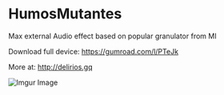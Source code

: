 # HumosMutantes
 Max external Audio effect based on popular granulator from MI
 
 Download full device: https://gumroad.com/l/PTeJk
 
 More at: http://delirios.gq
 
 ![Imgur Image](https://i.imgur.com/QarAUQ7.png)
